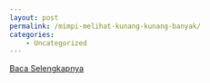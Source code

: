 ```yaml
---
layout: post
permalink: /mimpi-melihat-kunang-kunang-banyak/
categories:
    - Uncategorized
---
```


[Baca Selengkapnya](/04)